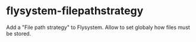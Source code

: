 # flysystem-filepathstrategy
Add a "File path strategy" to Flysystem. Allow to set globaly how files must be stored.
